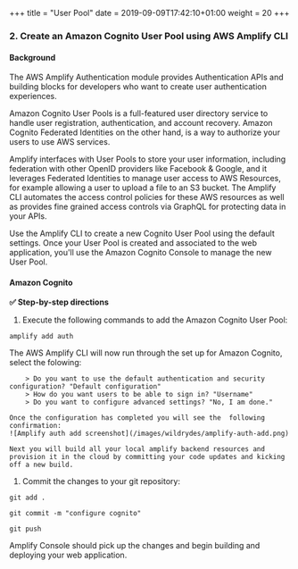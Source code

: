 +++
title = "User Pool"
date = 2019-09-09T17:42:10+01:00
weight = 20
+++

### 2. Create an Amazon Cognito User Pool using AWS Amplify CLI

#### Background

The AWS Amplify Authentication module provides Authentication APIs and building blocks for developers who want to create user authentication experiences.

Amazon Cognito User Pools is a full-featured user directory service to handle user registration, authentication, and account recovery. Amazon Cognito Federated Identities on the other hand, is a way to authorize your users to use AWS services.

Amplify interfaces with User Pools to store your user information, including federation with other OpenID providers like Facebook & Google, and it leverages Federated Identities to manage user access to AWS Resources, for example allowing a user to upload a file to an S3 bucket. The Amplify CLI automates the access control policies for these AWS resources as well as provides fine grained access controls via GraphQL for protecting data in your APIs.

Use the Amplify CLI to create a new Cognito User Pool using the default settings.  Once your User Pool is created and associated to the web application, you'll use the Amazon Cognito Console to manage the new User Pool.

#### Amazon Cognito

**:white_check_mark: Step-by-step directions**

1. Execute the following commands to add the Amazon Cognito User Pool:
```
amplify add auth
 ```
The AWS Amplify CLI will now run through the set up for Amazon Cognito, select the folowing:

        > Do you want to use the default authentication and security configuration? "Default configuration"
        > How do you want users to be able to sign in? "Username"
        > Do you want to configure advanced settings? "No, I am done."

    Once the configuration has completed you will see the  following confirmation:
    ![Amplify auth add screenshot](/images/wildrydes/amplify-auth-add.png)

    Next you will build all your local amplify backend resources and provision it in the cloud by committing your code updates and kicking off a new build.

1. Commit the changes to your git repository:
 
``` 
git add .

git commit -m "configure cognito"

git push

```
Amplify Console should pick up the changes and begin building and deploying your web application.